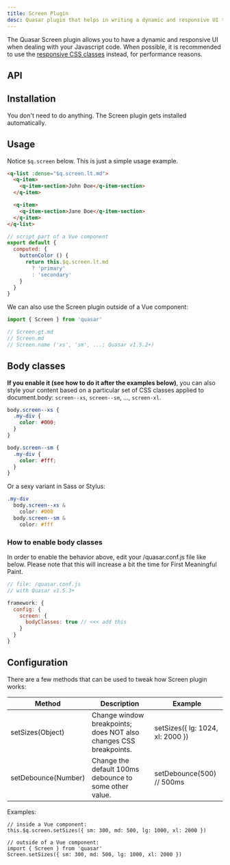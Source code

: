 ```yaml
---
title: Screen Plugin
desc: Quasar plugin that helps in writing a dynamic and responsive UI through Javascript code.
---
```

The Quasar Screen plugin allows you to have a dynamic and responsive UI when dealing with your Javascript code. When possible, it is recommended to use the [responsive CSS classes](/style/visibility#window-width-related) instead, for performance reasons.

## API
<doc-api file="Screen" />

## Installation
You don't need to do anything. The Screen plugin gets installed automatically.

## Usage
Notice `$q.screen` below. This is just a simple usage example.

```html
<q-list :dense="$q.screen.lt.md">
  <q-item>
    <q-item-section>John Doe</q-item-section>
  </q-item>

  <q-item>
    <q-item-section>Jane Doe</q-item-section>
  </q-item>
</q-list>
```

```js
// script part of a Vue component
export default {
  computed: {
    buttonColor () {
      return this.$q.screen.lt.md
        ? 'primary'
        : 'secondary'
    }
  }
}
```

We can also use the Screen plugin outside of a Vue component:
```js
import { Screen } from 'quasar'

// Screen.gt.md
// Screen.md
// Screen.name ('xs', 'sm', ...; Quasar v1.5.2+)
```

## Body classes <q-badge align="top" color="brand-primary" label="v1.5.3+" />

**If you enable it (see how to do it after the examples below)**, you can also style your content based on a particular set of CSS classes applied to document.body: `screen--xs`, `screen--sm`, ..., `screen-xl`.

```css
body.screen--xs {
  .my-div {
    color: #000;
  }
}

body.screen--sm {
  .my-div {
    color: #fff;
  }
}
```

Or a sexy variant in Sass or Stylus:

```css
.my-div
  body.screen--xs &
    color: #000
  body.screen--sm &
    color: #fff
```

### How to enable body classes

In order to enable the behavior above, edit your /quasar.conf.js file like below. Please note that this will increase a bit the time for First Meaningful Paint.

```js
// file: /quasar.conf.js
// with Quasar v1.5.3+

framework: {
  config: {
    screen: {
      bodyClasses: true // <<< add this
    }
  }
}
```

## Configuration
There are a few methods that can be used to tweak how Screen plugin works:

| Method | Description | Example |
| --- | --- | --- |
| setSizes(Object) | Change window breakpoints; does NOT also changes CSS breakpoints. | setSizes({ lg: 1024, xl: 2000 }) |
| setDebounce(Number) | Change the default 100ms debounce to some other value. | setDebounce(500) // 500ms |

Examples:
```
// inside a Vue component:
this.$q.screen.setSizes({ sm: 300, md: 500, lg: 1000, xl: 2000 })

// outside of a Vue component:
import { Screen } from 'quasar'
Screen.setSizes({ sm: 300, md: 500, lg: 1000, xl: 2000 })
```
